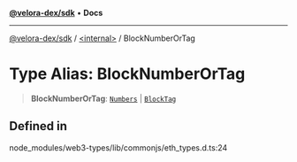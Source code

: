 [**@velora-dex/sdk**](../../README.md) • **Docs**

***

[@velora-dex/sdk](../../globals.md) / [\<internal\>](../README.md) / BlockNumberOrTag

# Type Alias: BlockNumberOrTag

> **BlockNumberOrTag**: [`Numbers`](Numbers.md) \| [`BlockTag`](../namespaces/home_velenir-gnx570_Projects_Paraswap_paraswap-sdk_node_modules_web3-types_lib_commonjs_index/type-aliases/BlockTag.md)

## Defined in

node\_modules/web3-types/lib/commonjs/eth\_types.d.ts:24
